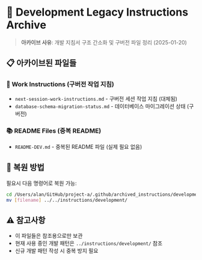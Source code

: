 # 📁 Development Legacy Instructions Archive

> **아카이브 사유**: 개발 지침서 구조 간소화 및 구버전 파일 정리 (2025-01-20)

## 📋 아카이브된 파일들

### 🚧 Work Instructions (구버전 작업 지침)

- `next-session-work-instructions.md` - 구버전 세션 작업 지침 (대체됨)
- `database-schema-migration-status.md` - 데이터베이스 마이그레이션 상태 (구버전)

### 📚 README Files (중복 README)

- `README-DEV.md` - 중복된 README 파일 (실제 필요 없음)

## 🔄 복원 방법

필요시 다음 명령어로 복원 가능:

```bash
cd /Users/alan/GitHub/project-a/.github/archived_instructions/development_legacy
mv [filename] ../../instructions/development/
```

## ⚠️ 참고사항

- 이 파일들은 참조용으로만 보관
- 현재 사용 중인 개발 패턴은 `../instructions/development/` 참조
- 신규 개발 패턴 작성 시 중복 방지 필요
